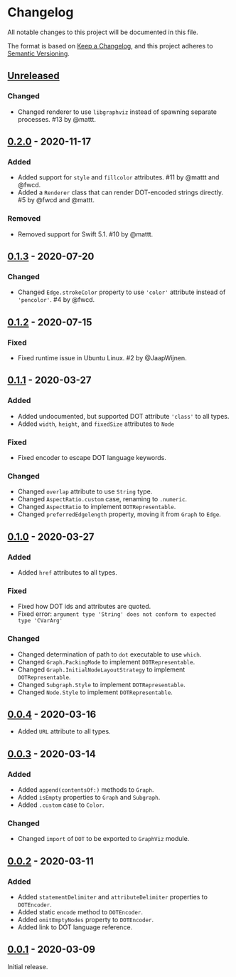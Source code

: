 # Changelog

All notable changes to this project will be documented in this file.

The format is based on [Keep a Changelog](https://keepachangelog.com/en/1.0.0/),
and this project adheres to [Semantic Versioning](https://semver.org/spec/v2.0.0.html).

## [Unreleased]

### Changed

- Changed renderer to use `libgraphviz` instead of spawning separate processes.
  #13 by @mattt.

## [0.2.0] - 2020-11-17

### Added

- Added support for `style` and `fillcolor` attributes.
  #11 by @mattt and @fwcd.
- Added a `Renderer` class that can render DOT-encoded strings directly.
  #5 by @fwcd and @mattt.

### Removed

- Removed support for Swift 5.1.
  #10 by @mattt.

## [0.1.3] - 2020-07-20

### Changed

- Changed `Edge.strokeColor` property
  to use `'color'` attribute instead of `'pencolor'`.
  #4 by @fwcd.

## [0.1.2] - 2020-07-15

### Fixed

- Fixed runtime issue in Ubuntu Linux.
  #2 by @JaapWijnen.

## [0.1.1] - 2020-03-27

### Added

- Added undocumented, but supported DOT attribute `'class'` to all types.
- Added `width`, `height`, and `fixedSize` attributes to `Node`

### Fixed

- Fixed encoder to escape DOT language keywords.

### Changed

- Changed `overlap` attribute to use `String` type.
- Changed `AspectRatio.custom` case, renaming to `.numeric`.
- Changed `AspectRatio` to implement `DOTRepresentable`.
- Changed `preferredEdgelength` property, moving it from `Graph` to `Edge`.

## [0.1.0] - 2020-03-27

### Added

- Added `href` attributes to all types.

### Fixed

- Fixed how DOT ids and attributes are quoted.
- Fixed error: `argument type 'String' does not conform to expected type 'CVarArg'`

### Changed

- Changed determination of path to `dot` executable to use `which`.
- Changed `Graph.PackingMode` to implement `DOTRepresentable`.
- Changed `Graph.InitialNodeLayoutStrategy` to implement `DOTRepresentable`.
- Changed `Subgraph.Style` to implement `DOTRepresentable`.
- Changed `Node.Style` to implement `DOTRepresentable`.

## [0.0.4] - 2020-03-16

- Added `URL` attribute to all types.

## [0.0.3] - 2020-03-14

### Added

- Added `append(contentsOf:)` methods to `Graph`.
- Added `isEmpty` properties to `Graph` and `Subgraph`.
- Added `.custom` case to `Color`.

### Changed

- Changed `import` of `DOT` to be exported to `GraphViz` module.

## [0.0.2] - 2020-03-11

### Added

- Added `statementDelimiter` and `attributeDelimiter` properties to `DOTEncoder`.
- Added static `encode` method to `DOTEncoder`.
- Added `omitEmptyNodes` property to `DOTEncoder`.
- Added link to DOT language reference.

## [0.0.1] - 2020-03-09

Initial release.

[unreleased]: https://github.com/SwiftDocOrg/GraphViz/compare/0.2.0...master
[0.2.0]: https://github.com/SwiftDocOrg/GraphViz/releases/tag/0.2.0
[0.1.3]: https://github.com/SwiftDocOrg/GraphViz/releases/tag/0.1.3
[0.1.2]: https://github.com/SwiftDocOrg/GraphViz/releases/tag/0.1.2
[0.1.1]: https://github.com/SwiftDocOrg/GraphViz/releases/tag/0.1.1
[0.1.0]: https://github.com/SwiftDocOrg/GraphViz/releases/tag/0.1.0
[0.0.4]: https://github.com/SwiftDocOrg/GraphViz/releases/tag/0.0.4
[0.0.3]: https://github.com/SwiftDocOrg/GraphViz/releases/tag/0.0.3
[0.0.2]: https://github.com/SwiftDocOrg/GraphViz/releases/tag/0.0.2
[0.0.1]: https://github.com/SwiftDocOrg/GraphViz/releases/tag/0.0.1
